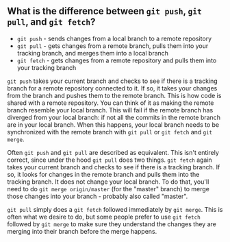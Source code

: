 ## What is the difference between `git push`, `git pull`, and `git fetch`?

- `git push` - sends changes from a local branch to a remote repository
- `git pull` - gets changes from a remote branch, pulls them into your tracking branch, and merges them into a local branch
- `git fetch` - gets changes from a remote repository and pulls them into your tracking branch

`git push` takes your current branch and checks to see if there is a tracking branch for a remote repository connected to it. If so, it takes your changes from the branch and pushes them to the remote branch. This is how code is shared with a remote repository. You can think of it as making the remote branch resemble your local branch. This will fail if the remote branch has diverged from your local branch: if not all the commits in the remote branch are in your local branch. When this happens, your local branch needs to be synchronized with the remote branch with `git pull` or `git fetch` and `git merge`. 

Often `git push` and `git pull` are described as equivalent. This isn't entirely correct, since under the hood `git pull` does two things. `git fetch` again takes your current branch and checks to see if there is a tracking branch. If so, it looks for changes in the remote branch and pulls them into the tracking branch. It does not change your local branch. To do that, you'll need to do `git merge origin/master` (for the "master" branch) to merge those changes into your branch - probably also called "master".

`git pull` simply does a `git fetch` followed immediately by `git merge`. This is often what we desire to do, but some people prefer to use `git fetch` followed by `git merge` to make sure they understand the changes they are merging into their branch before the merge happens.


